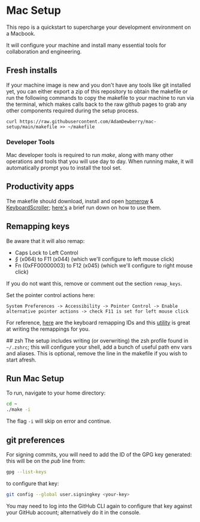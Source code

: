# Mac Setup

This repo is a quickstart to supercharge your development environment on a Macbook.

It will configure your machine and install many essential tools for collaboration and engineering.

## Fresh installs

If your machine image is new and you don't have any tools like git installed yet, you can either export a zip of this repository to obtain the makefile or run the following commands to copy the makefile to your machine to run via the terminal, which makes calls back to the raw github pages to grab any other components required during the setup process.

    curl https://raw.githubusercontent.com/AdamDewberry/mac-setup/main/makefile >> ~/makefile    
    
### Developer Tools
Mac developer tools is required to run _make_, along with many other operations and tools that you will use day to day. When running make, it will automatically prompt you to install the tool set.

## Productivity apps
The makefile should download, install and open [homerow](https://www.homerow.app/) & [KeyboardScroller](https://github.com/dexterleng/KeyboardScroller.docs); [here's](https://dewberry.dev/engineering/workflow-productivity.html#intermediate) a brief run down on how to use them.

## Remapping keys
Be aware that it will also remap:
- Caps Lock to Left Control
- *§* (x064) to F11 (x044) (which we'll configure to left mouse click)
- Fn (0xFF00000003) to F12 (x045) (which we'll configure to right mouse click)
 
If you do not want this, remove or comment out the section `remap_keys`.

Set the pointer control actions here:

    System Preferences -> Accessibility -> Pointer Control -> Enable alternative pointer actions -> check F11 is set for left mouse click

For reference, [here](https://developer.apple.com/library/archive/technotes/tn2450/_index.html#//apple_ref/doc/uid/DTS40017618-CH1-KEY_TABLE_USAGES) are the keyboard remapping IDs and this [utility](https://hidutil-generator.netlify.app/) is great at writing the remappings for you.

## zsh
The setup includes writing (or overwriting) the zsh profile found in `~/.zshrc`; this will configure your shell, add a bunch of useful path env vars and aliases. This is optional, remove the line in the makefile if you wish to start afresh.

## Run Mac Setup
To run, navigate to your home directory:

```bash
cd ~
./make -i
```

The flag `-i` will skip on error and continue.

## git preferences
For signing commits, you will need to add the ID of the GPG key generated: this will be on the _pub_ line from:

```bash
gpg --list-keys
```

to configure that key:

```bash
git config --global user.signingkey <your-key>
```

You may need to log into the GitHub CLI again to configure that key against your GitHub account; alternatively do it in the console.


